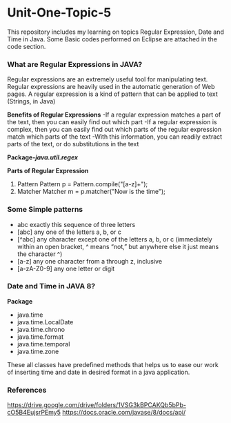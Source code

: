 # Unit-One-Topic-5
This repository includes my learning on topics Regular Expression, Date and Time in Java. Some Basic codes performed on Eclipse are attached in the code section.

### What are Regular Expressions in JAVA?
Regular expressions are an extremely useful tool for manipulating text. Regular expressions are heavily used in the automatic generation of Web pages. A regular expression is a kind of pattern that can be applied to text (Strings, in Java)

**Benefits of Regular Expressions**
-If a regular expression matches a part of the text, then you can easily find out which part
-If a regular expression is complex, then you can easily find out which parts of the regular expression match which parts of the text
-With this information, you can readily extract parts of the text, or do substitutions in the text

**Package-_java.util.regex_**

**Parts of Regular Expression**
1. Pattern
Pattern p = Pattern.compile("[a-z]+");
2. Matcher
Matcher m = p.matcher("Now is the time");

### Some Simple patterns
- abc		exactly this sequence of three letters
- [abc]		any one of the letters a, b, or c
- [^abc]		any character except one of the letters a, b, or c (immediately within an open bracket, ^ means “not,” but anywhere else it just means the character ^)
- [a-z]		any one character from a through z, inclusive
- [a-zA-Z0-9]	any one letter or digit

### Date and Time in JAVA 8?
**Package** 
- java.time
- java.time.LocalDate
- java.time.chrono
- java.time.format
- java.time.temporal
- java.time.zone

These all classes have predefined methods that helps us to ease our work of inserting time and date in desired format in a java application.

### References
https://drive.google.com/drive/folders/1VSG3kBPCAKQb5bPb-cO5B4EujsrPEmy5
https://docs.oracle.com/javase/8/docs/api/
